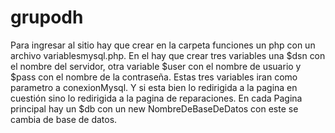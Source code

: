 # grupodh
Para ingresar al sitio hay que crear en la carpeta funciones un php con un archivo variablesmysql.php. En el hay que crear tres variables una $dsn con el nombre del servidor, otra variable $user con el nombre de usuario y $pass con el nombre de la contraseña. Estas tres variables iran como parametro a conexionMysql. Y si esta bien lo redirigida a la pagina en cuestión sino lo redirigida a la pagina de reparaciones.
En cada Pagina principal hay un $db con un new NombreDeBaseDeDatos con este se cambia de base de datos.
